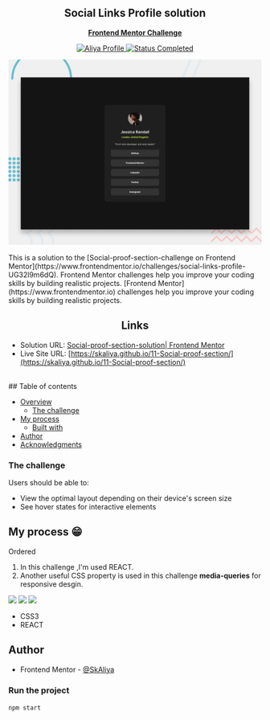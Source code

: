 <div align="center">
 <h2 align="center">Social Links Profile solution</h2>
<p align='center'>
 <a href="https://www.frontendmentor.io/challenges/social-links-profile-UG32l9m6dQ"><strong>Frontend Mentor Challenge</strong></a>
    <br />
    </p>
</div>

<!-- Bagdes -->
<div align="center">
  <!-- Profile -->
  <a href="https://www.frontendmentor.io/profile/SkAliya">
    <img src="https://img.shields.io/badge/Profile-Aliya%20Shaik-07ecf8?style=for-the-badge&logo=frontendmentor" alt="Aliya Profile">
  </a>
  <!-- Status -->
    <a href="#">
    <img src="https://img.shields.io/badge/Status-Completed-brightgreen?style=for-the-badge" alt="Status Completed">
  </a>
</div>

<div align="center">

![solution preview](design/preview.jpg)

</div>
This is a solution to the [Social-proof-section-challenge on Frontend Mentor](https://www.frontendmentor.io/challenges/social-links-profile-UG32l9m6dQ). Frontend Mentor challenges help you improve your coding skills by building realistic projects.
[Frontend Mentor](https://www.frontendmentor.io) challenges help you improve your coding skills by building realistic projects.

<h2 align="center">Links</h2>

- Solution URL: [Social-proof-section-solution| Frontend Mentor](https://www.frontendmentor.io/solutions/beautiful-4-cards-section-built-with-just-using-html5-and-css3-X3uWFRcPi2)
- Live Site URL: [https://skaliya.github.io/11-Social-proof-section/](https://skaliya.github.io/11-Social-proof-section/)

<br>
## Table of contents

- [Overview](#overview)
  - [The challenge](#the-challenge)
- [My process](#my-process)
  - [Built with](#built-with)
- [Author](#author)
- [Acknowledgments](#acknowledgments)

### The challenge

Users should be able to:

- View the optimal layout depending on their device's screen size
- See hover states for interactive elements

## My process 😁

Ordered

1. In this challenge ,I'm used REACT.
2. Another useful CSS property is used in this challenge **media-queries** for responsive desgin.

<!-- Bagdes -->

![](https://img.shields.io/badge/React-F05032?style=for-the-badge&logo=git&logoColor=white)
![](https://img.shields.io/badge/CSS3-38B2AC?style=for-the-badge&logo=css3&logoColor=white)
![](https://img.shields.io/badge/Git-F05032?style=for-the-badge&logo=git&logoColor=white)

- CSS3
- REACT

## Author

- Frontend Mentor - [@SkAliya](https://www.frontendmentor.io/profile/SkAliya)

### Run the project

```bash
npm start
```
